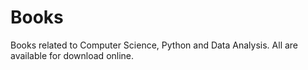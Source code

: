 # Books
 Books related to Computer Science, Python and Data Analysis. All are 
available for download online. 
